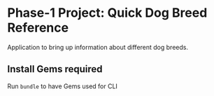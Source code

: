 # Phase-1 Project: Quick Dog Breed Reference
Application to bring up information about different dog breeds.

## Install Gems required
Run `bundle` to have Gems used for CLI
